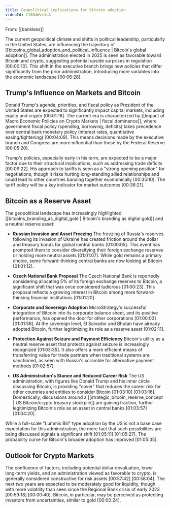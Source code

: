 ```yaml
---
title: Geopolitical implications for Bitcoin adoption
videoId: C1684Wvs1uA
---
```


From: [[bankless]] <br/> 

The current geopolitical climate and shifts in political leadership, particularly in the United States, are influencing the trajectory of [[bitcoins_global_adoption_and_political_influence | Bitcoin's global adoption]]. The administration elected in 2025 is seen as favorable toward Bitcoin and crypto, suggesting potential upside surprises in regulation <a class="yt-timestamp" data-t="00:00:10">[00:00:10]</a>. This shift in the executive branch brings new policies that differ significantly from the prior administration, introducing more variables into the economic landscape <a class="yt-timestamp" data-t="00:06:28">[00:06:28]</a>.

## Trump's Influence on Markets and Bitcoin

Donald Trump's agenda, priorities, and fiscal policy as President of the United States are expected to significantly impact capital markets, including equity and crypto <a class="yt-timestamp" data-t="00:01:18">[00:01:18]</a>. The current era is characterized by [[Impact of Macro Economic Policies on Crypto Markets | fiscal dominance]], where government fiscal policy (spending, borrowing, deficits) takes precedence over central bank monetary policy (interest rates, quantitative easing/tightening) <a class="yt-timestamp" data-t="00:04:09">[00:04:09]</a>. This means decisions made by the executive branch and Congress are more influential than those by the Federal Reserve <a class="yt-timestamp" data-t="00:05:20">[00:05:20]</a>.

Trump's policies, especially early in his term, are expected to be a major factor due to their structural implications, such as addressing trade deficits <a class="yt-timestamp" data-t="00:09:22">[00:09:22]</a>. His approach to tariffs is seen as a "strong opening position" for negotiations, though it risks hurting long-standing allied relationships and could lead to other countries banding together economically <a class="yt-timestamp" data-t="00:35:10">[00:35:10]</a>. The tariff policy will be a key indicator for market outcomes <a class="yt-timestamp" data-t="00:36:21">[00:36:21]</a>.

## Bitcoin as a Reserve Asset

The geopolitical landscape has increasingly highlighted [[bitcoins_branding_as_digital_gold | Bitcoin's branding as digital gold]] and a neutral reserve asset:

*   **Russian Invasion and Asset Freezing**
    The freezing of Russia's reserves following its invasion of Ukraine has created friction around the dollar and treasury bonds for global central banks <a class="yt-timestamp" data-t="01:00:05">[01:00:05]</a>. This event has prompted them to consider diversifying their foreign exchange reserves or holding more neutral assets <a class="yt-timestamp" data-t="01:01:07">[01:01:07]</a>. While gold remains a primary choice, some forward-thinking central banks are now looking at Bitcoin <a class="yt-timestamp" data-t="01:01:12">[01:01:12]</a>.

*   **Czech National Bank Proposal**
    The Czech National Bank is reportedly considering allocating 5% of its foreign exchange reserves to Bitcoin, a significant shift that was once considered ludicrous <a class="yt-timestamp" data-t="01:00:23">[01:00:23]</a>. This proposal reflects a growing interest in Bitcoin among more forward-thinking financial institutions <a class="yt-timestamp" data-t="01:01:20">[01:01:20]</a>.

*   **Corporate and Sovereign Adoption**
    MicroStrategy's successful integration of Bitcoin into its corporate balance sheet, and its positive performance, has opened the door for other corporations <a class="yt-timestamp" data-t="01:00:03">[01:00:03]</a> <a class="yt-timestamp" data-t="01:01:58">[01:01:58]</a>. At the sovereign level, El Salvador and Bhutan have already adopted Bitcoin, further legitimizing its role as a reserve asset <a class="yt-timestamp" data-t="01:02:11">[01:02:11]</a>.

*   **Protection Against Seizure and Payment Efficiency**
    Bitcoin's utility as a neutral reserve asset that protects against seizure is increasingly recognized <a class="yt-timestamp" data-t="01:03:35">[01:03:35]</a>. It also offers a more efficient means of transferring value for trade partners when traditional systems are sanctioned, as seen with Russia's scramble for alternative payment methods <a class="yt-timestamp" data-t="01:02:57">[01:02:57]</a>.

*   **US Administration's Stance and Reduced Career Risk**
    The US administration, with figures like Donald Trump and his inner circle discussing Bitcoin, is providing "cover" that reduces the career risk for other countries and entities to consider Bitcoin <a class="yt-timestamp" data-t="01:03:10">[01:03:10]</a> <a class="yt-timestamp" data-t="01:03:16">[01:03:16]</a>. Domestically, discussions around a [[strategic_bitcoin_reserve_concept | US Bitcoin/crypto treasury stockpile]] are gaining traction, further legitimizing Bitcoin's role as an asset in central banks <a class="yt-timestamp" data-t="01:03:57">[01:03:57]</a> <a class="yt-timestamp" data-t="01:04:20">[01:04:20]</a>.

While a full-scale "Lummis Bill" type adoption by the US is not a base case expectation for this administration, the mere fact that such possibilities are being discussed signals a significant shift <a class="yt-timestamp" data-t="01:05:11">[01:05:11]</a> <a class="yt-timestamp" data-t="01:05:27">[01:05:27]</a>. The probability curve for Bitcoin's broader adoption has improved <a class="yt-timestamp" data-t="01:05:35">[01:05:35]</a>.

## Outlook for Crypto Markets

The confluence of factors, including potential dollar devaluation, lower long-term yields, and an administration viewed as favorable to crypto, is generally considered constructive for risk assets <a class="yt-timestamp" data-t="00:57:42">[00:57:42]</a> <a class="yt-timestamp" data-t="00:58:04">[00:58:04]</a>. The next two years are expected to be moderately good for liquidity, though with more volatility than seen since the Regional Bank crisis of early 2023 <a class="yt-timestamp" data-t="00:59:18">[00:59:18]</a> <a class="yt-timestamp" data-t="00:00:40">[00:00:40]</a>. Bitcoin, in particular, may be perceived as protecting investors from uncertainties, similar to gold <a class="yt-timestamp" data-t="00:00:24">[00:00:24]</a>.
